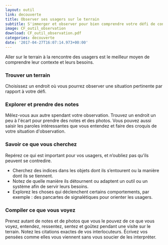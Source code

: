 ```yaml
---
layout: outil
link: decouverte
title: Observer ses usagers sur le terrain
subtitle: S'immerger et observer pour bien comprendre votre défi de conception
image: CF_outil_observation
download: CF_outil_observation.pdf
categories: decouverte
date: '2017-04-27T16:07:14.973+00:00'
---
```


Aller sur le terrain à la rencontre des usagers est le meilleur moyen de comprendre leur contexte et leurs besoins.

### Trouver un terrain
Choisissez un endroit où vous pourrez observer une situation pertinente par rapport à votre défi.

### Explorer et prendre des notes
Mêlez-vous aux autre spendant votre observation. Trouvez un endroit un peu à l'écart pour prendre des notes et des photos. Vous pouvez aussi saisir les paroles intéressantes que vous entendez et faire des croquis de votre situation d'observation.

### Savoir ce que vous cherchez 
Repérez ce qui est important pour vos usagers, et n’oubliez pas qu’ils peuvent se contredire.
* Cherchez des indices dans les objets dont ils s’entourent ou la manière dont ils se tiennent.  
* Notez de quelle manière ils détournent ou adaptent un outil ou un système afin de servir leurs besoins.  
* Explorez les choses qui déclenchent certains comportements, par exemple : des pancartes de signalétiques pour orienter les usagers. 

### Compiler ce que vous voyez  
Prenez autant de notes et de photos que vous le pouvez de ce que vous voyez, entendez, ressentez, sentez et goûtez pendant une visite sur le terrain. Notez les citations exactes de vos interlocuteurs. Écrivez vos pensées comme elles vous viennent sans vous soucier de les interpréter.
